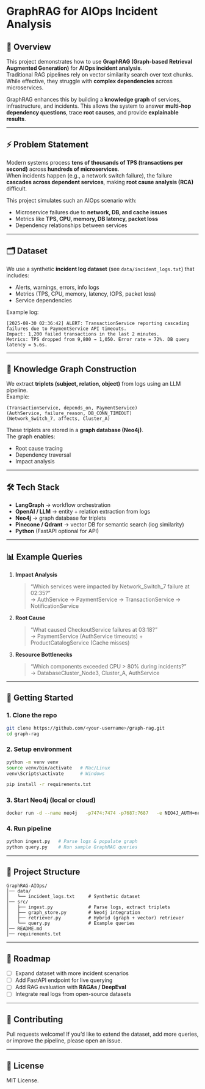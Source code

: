 # GraphRAG for AIOps Incident Analysis

## 📌 Overview
This project demonstrates how to use **GraphRAG (Graph-based Retrieval Augmented Generation)** for **AIOps incident analysis**.  
Traditional RAG pipelines rely on vector similarity search over text chunks. While effective, they struggle with **complex dependencies** across microservices.  

GraphRAG enhances this by building a **knowledge graph** of services, infrastructure, and incidents. This allows the system to answer **multi-hop dependency questions**, trace **root causes**, and provide **explainable results**.  

---

## ⚡ Problem Statement
Modern systems process **tens of thousands of TPS (transactions per second)** across **hundreds of microservices**.  
When incidents happen (e.g., a network switch failure), the failure **cascades across dependent services**, making **root cause analysis (RCA)** difficult.  

This project simulates such an AIOps scenario with:
- Microservice failures due to **network, DB, and cache issues**  
- Metrics like **TPS, CPU, memory, DB latency, packet loss**  
- Dependency relationships between services  

---

## 🗂 Dataset
We use a synthetic **incident log dataset** (see `data/incident_logs.txt`) that includes:
- Alerts, warnings, errors, info logs  
- Metrics (TPS, CPU, memory, latency, IOPS, packet loss)  
- Service dependencies  

Example log:

```
[2025-08-30 02:36:42] ALERT: TransactionService reporting cascading failures due to PaymentService API timeouts.
Impact: 1,200 failed transactions in the last 2 minutes.
Metrics: TPS dropped from 9,800 → 1,050. Error rate = 72%. DB query latency = 5.6s.
```

---

## 🔗 Knowledge Graph Construction
We extract **triplets (subject, relation, object)** from logs using an LLM pipeline.  
Example:

```
(TransactionService, depends_on, PaymentService)
(AuthService, failure_reason, DB_CONN_TIMEOUT)
(Network_Switch_7, affects, Cluster_A)
```

These triplets are stored in a **graph database (Neo4j)**.  
The graph enables:
- Root cause tracing  
- Dependency traversal  
- Impact analysis  

---

## 🛠 Tech Stack
- **LangGraph** → workflow orchestration  
- **OpenAI / LLM** → entity + relation extraction from logs  
- **Neo4j** → graph database for triplets  
- **Pinecone / Qdrant** → vector DB for semantic search (log similarity)  
- **Python** (FastAPI optional for API)  

---

## 📊 Example Queries
1. **Impact Analysis**
   > “Which services were impacted by Network_Switch_7 failure at 02:35?”  
   → AuthService → PaymentService → TransactionService → NotificationService  

2. **Root Cause**
   > “What caused CheckoutService failures at 03:18?”  
   → PaymentService (AuthService timeouts) + ProductCatalogService (Cache misses)  

3. **Resource Bottlenecks**
   > “Which components exceeded CPU > 80% during incidents?”  
   → DatabaseCluster_Node3, Cluster_A, AuthService  

---

## 🚀 Getting Started

### 1. Clone the repo
```bash
git clone https://github.com/<your-username>/graph-rag.git
cd graph-rag
```

### 2. Setup environment
```bash
python -m venv venv
source venv/bin/activate   # Mac/Linux
venv\Scripts\activate      # Windows

pip install -r requirements.txt
```

### 3. Start Neo4j (local or cloud)
```bash
docker run -d --name neo4j   -p7474:7474 -p7687:7687   -e NEO4J_AUTH=neo4j/test neo4j:5.11
```

### 4. Run pipeline
```bash
python ingest.py   # Parse logs & populate graph
python query.py    # Run sample GraphRAG queries
```

---

## 📂 Project Structure
```
GraphRAG-AIOps/
│── data/
│   └── incident_logs.txt     # Synthetic dataset
│── src/
│   ├── ingest.py             # Parse logs, extract triplets
│   ├── graph_store.py        # Neo4j integration
│   ├── retriever.py          # Hybrid (graph + vector) retriever
│   └── query.py              # Example queries
│── README.md
│── requirements.txt
```

---

## 🎯 Roadmap
- [ ] Expand dataset with more incident scenarios  
- [ ] Add FastAPI endpoint for live querying  
- [ ] Add RAG evaluation with **RAGAs / DeepEval**  
- [ ] Integrate real logs from open-source datasets  

---

## 🤝 Contributing
Pull requests welcome! If you’d like to extend the dataset, add more queries, or improve the pipeline, please open an issue.  

---

## 📜 License
MIT License.  
